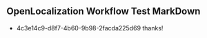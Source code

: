 ## OpenLocalization Workflow Test MarkDown
* 4c3e14c9-d8f7-4b60-9b98-2facda225d69 thanks!

<!--HONumber=Aug16_HO1-->


